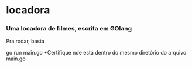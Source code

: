 # locadora
### Uma locadora de filmes, escrita em GOlang

Pra rodar, basta 

go run main.go
*Certifique nde está dentro do
mesmo diretório do arquivo main.go
